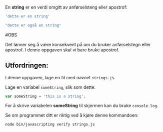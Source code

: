 En **string** er en verdi omgitt av anførselsteng eller apostrof:

```js
'dette er en string'

"dette er også en string"
```
#OBS

Det lønner seg å være konsekvent på om du bruker anførselstegn eller apostrof. I denne oppgaven skal vi bare bruke apostrof.

## Utfordringen:

I denne oppgaven, lage en fil med navnet `strings.js`.

Lage en variabel `someString`, slik som dette:

```js
var someString = 'this is a string';
```

For å skrive variabelen **someString** til skjermen kan du bruke `console.log`.

Se om programmet ditt er riktig ved å kjøre denne kommandoen:

`node bin/javascripting verify strings.js`
